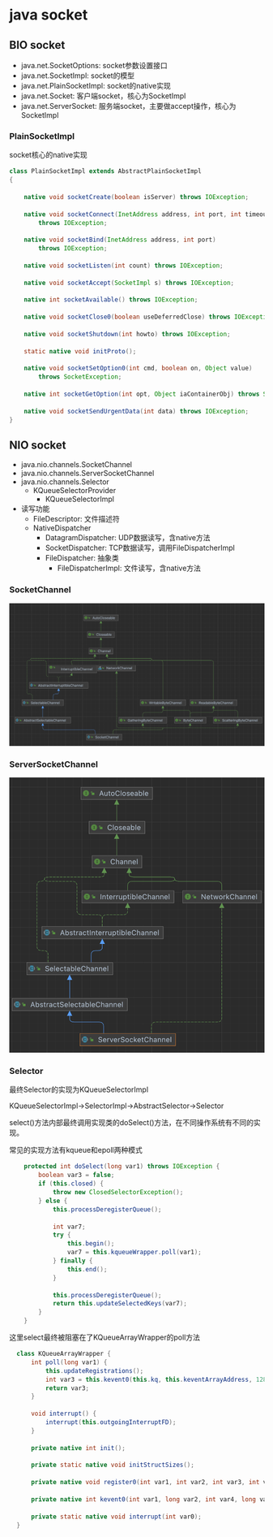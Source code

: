 # java socket

## BIO socket

- java.net.SocketOptions: socket参数设置接口
- java.net.SocketImpl: socket的模型
- java.net.PlainSocketImpl: socket的native实现
- java.net.Socket: 客户端socket，核心为SocketImpl
- java.net.ServerSocket: 服务端socket，主要做accept操作，核心为SocketImpl

### PlainSocketImpl

socket核心的native实现

``` java
class PlainSocketImpl extends AbstractPlainSocketImpl
{

    native void socketCreate(boolean isServer) throws IOException;

    native void socketConnect(InetAddress address, int port, int timeout)
        throws IOException;

    native void socketBind(InetAddress address, int port)
        throws IOException;

    native void socketListen(int count) throws IOException;

    native void socketAccept(SocketImpl s) throws IOException;

    native int socketAvailable() throws IOException;

    native void socketClose0(boolean useDeferredClose) throws IOException;

    native void socketShutdown(int howto) throws IOException;

    static native void initProto();

    native void socketSetOption0(int cmd, boolean on, Object value)
        throws SocketException;

    native int socketGetOption(int opt, Object iaContainerObj) throws SocketException;

    native void socketSendUrgentData(int data) throws IOException;
}
```


## NIO socket

- java.nio.channels.SocketChannel
- java.nio.channels.ServerSocketChannel
- java.nio.channels.Selector
  - KQueueSelectorProvider
    - KQueueSelectorImpl
- 读写功能
  - FileDescriptor: 文件描述符
  - NativeDispatcher
    - DatagramDispatcher: UDP数据读写，含native方法
    - SocketDispatcher: TCP数据读写，调用FileDispatcherImpl
    - FileDispatcher: 抽象类
      - FileDispatcherImpl: 文件读写，含native方法


### SocketChannel


![](assets/2023-12-02_16-12-59_screenshot.png)


### ServerSocketChannel


![](assets/2023-12-02_16-13-24_screenshot.png)

### Selector

最终Selector的实现为KQueueSelectorImpl

KQueueSelectorImpl->SelectorImpl->AbstractSelector->Selector

select()方法内部最终调用实现类的doSelect()方法，在不同操作系统有不同的实现。

常见的实现方法有kqueue和epoll两种模式

``` java
    protected int doSelect(long var1) throws IOException {
        boolean var3 = false;
        if (this.closed) {
            throw new ClosedSelectorException();
        } else {
            this.processDeregisterQueue();

            int var7;
            try {
                this.begin();
                var7 = this.kqueueWrapper.poll(var1);
            } finally {
                this.end();
            }

            this.processDeregisterQueue();
            return this.updateSelectedKeys(var7);
        }
    }
```

这里select最终被阻塞在了KQueueArrayWrapper的poll方法

``` java
  class KQueueArrayWrapper {
      int poll(long var1) {
          this.updateRegistrations();
          int var3 = this.kevent0(this.kq, this.keventArrayAddress, 128, var1);
          return var3;
      }

      void interrupt() {
          interrupt(this.outgoingInterruptFD);
      }

      private native int init();

      private static native void initStructSizes();

      private native void register0(int var1, int var2, int var3, int var4);

      private native int kevent0(int var1, long var2, int var4, long var5);

      private static native void interrupt(int var0);
  }
```
